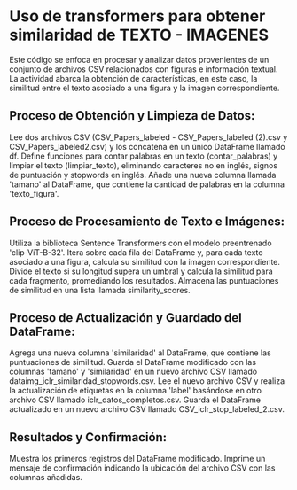 # Uso de transformers para obtener similaridad de TEXTO - IMAGENES

Este código se enfoca en procesar y analizar datos provenientes de un conjunto de archivos CSV relacionados con figuras e información textual. La actividad abarca la obtención de características, en este caso, la similitud entre el texto asociado a una figura y la imagen correspondiente.

## Proceso de Obtención y Limpieza de Datos:

Lee dos archivos CSV (CSV_Papers_labeled - CSV_Papers_labeled (2).csv y CSV_Papers_labeled2.csv) y los concatena en un único DataFrame llamado df.
Define funciones para contar palabras en un texto (contar_palabras) y limpiar el texto (limpiar_texto), eliminando caracteres no en inglés, signos de puntuación y stopwords en inglés.
Añade una nueva columna llamada 'tamano' al DataFrame, que contiene la cantidad de palabras en la columna 'texto_figura'.

## Proceso de Procesamiento de Texto e Imágenes:

Utiliza la biblioteca Sentence Transformers con el modelo preentrenado 'clip-ViT-B-32'.
Itera sobre cada fila del DataFrame y, para cada texto asociado a una figura, calcula su similitud con la imagen correspondiente.
Divide el texto si su longitud supera un umbral y calcula la similitud para cada fragmento, promediando los resultados.
Almacena las puntuaciones de similitud en una lista llamada similarity_scores.

## Proceso de Actualización y Guardado del DataFrame:

Agrega una nueva columna 'similaridad' al DataFrame, que contiene las puntuaciones de similitud.
Guarda el DataFrame modificado con las columnas 'tamano' y 'similaridad' en un nuevo archivo CSV llamado dataimg_iclr_similaridad_stopwords.csv.
Lee el nuevo archivo CSV y realiza la actualización de etiquetas en la columna 'label' basándose en otro archivo CSV llamado iclr_datos_completos.csv.
Guarda el DataFrame actualizado en un nuevo archivo CSV llamado CSV_iclr_stop_labeled_2.csv.

## Resultados y Confirmación:

Muestra los primeros registros del DataFrame modificado.
Imprime un mensaje de confirmación indicando la ubicación del archivo CSV con las columnas añadidas.
